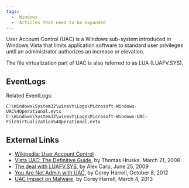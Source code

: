```yaml
---
tags:
  -  Windows
  -  Articles that need to be expanded
---
```

User Account Control (UAC) is a Windows sub-system introduced in Windows
Vista that limits application software to standard user privileges until
an administrator authorizes an increase or elevation.

The file virtualization part of UAC is also referred to as LUA
(LUAFV.SYS).

## EventLogs

Related EventLogs:

    C:\Windows\System32\winevt\Logs\Microsoft-Windows-UAC%4Operational.evtx
    C:\Windows\System32\winevt\Logs\Microsoft-Windows-UAC-FileVirtualization%4Operational.evtx

## External Links

- [Wikipedia: User Account Control](https://en.wikipedia.org/wiki/User_Account_Control)
- [Vista UAC: The Definitive Guide](https://www.codeproject.com/Articles/19165/Vista-UAC-The-Definitive-Guide),
  by Thomas Hruska, March 21, 2008
- [The deal with LUAFV.SYS](http://blogs.msdn.com/b/alexcarp/archive/2009/06/25/the-deal-with-luafv-sys.aspx),
  by Alex Carp, June 25, 2009
- [You Are Not Admin with UAC](http://journeyintoir.blogspot.ch/2012/10/you-are-not-admin-with-uac.html),
  by Corey Harrell, October 8, 2012
- [UAC Impact on Malware](http://journeyintoir.blogspot.ch/2013/03/uac-impact-on-malware.html),
  by Corey Harrell, March 4, 2013
